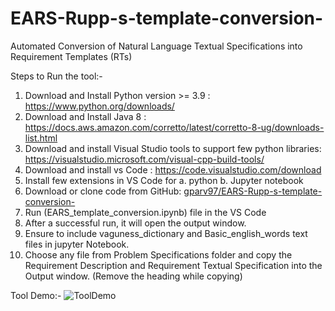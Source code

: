 
# EARS-Rupp-s-template-conversion-
Automated Conversion of Natural Language Textual Specifications into Requirement Templates (RTs)

Steps to Run the tool:-

1. Download and Install Python version >= 3.9 : https://www.python.org/downloads/
2. Download and Install Java 8 : https://docs.aws.amazon.com/corretto/latest/corretto-8-ug/downloads-list.html
3. Download and install Visual Studio tools to support few python libraries: https://visualstudio.microsoft.com/visual-cpp-build-tools/
4. Download and install vs Code : https://code.visualstudio.com/download
5. Install few extensions in VS Code for
    a. python
    b. Jupyter notebook
6. Download or clone code from GitHub: [gparv97/EARS-Rupp-s-template-conversion-](https://github.com/parv97/EARS-Rupp-s-template-conversion-)
7. Run (EARS_template_conversion.ipynb) file in the VS Code
8. After a successful run, it will open the output window.
9. Ensure to include vaguness_dictionary and Basic_english_words text files in jupyter Notebook.
10. Choose any file from Problem Specifications folder and copy the Requirement Description and Requirement Textual Specification into the Output window. (Remove the heading while copying)

Tool Demo:-
![ToolDemo](https://user-images.githubusercontent.com/26253459/121843055-2c7c4300-ccff-11eb-8f8c-e77f96175df7.PNG)

